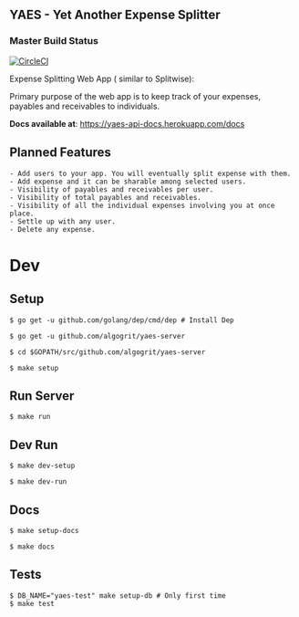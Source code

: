 YAES - Yet Another Expense Splitter
-----------------------------------

### Master Build Status
[![CircleCI](https://circleci.com/gh/algogrit/yaes-server/tree/master.svg?style=svg)](https://circleci.com/gh/algogrit/yaes-server/tree/master)

Expense Splitting Web App ( similar to Splitwise):

Primary purpose of the web app is to keep track of your expenses, payables and receivables to individuals.

**Docs available at**: https://yaes-api-docs.herokuapp.com/docs

## Planned Features

    - Add users to your app. You will eventually split expense with them.
    - Add expense and it can be sharable among selected users.
    - Visibility of payables and receivables per user.
    - Visibility of total payables and receivables.
    - Visibility of all the individual expenses involving you at once place.
    - Settle up with any user.
    - Delete any expense.

# Dev

  ## Setup

    $ go get -u github.com/golang/dep/cmd/dep # Install Dep

    $ go get -u github.com/algogrit/yaes-server

    $ cd $GOPATH/src/github.com/algogrit/yaes-server

    $ make setup

  ## Run Server

    $ make run

  ## Dev Run

    $ make dev-setup

    $ make dev-run

  ## Docs

    $ make setup-docs

    $ make docs

  ## Tests

    $ DB_NAME="yaes-test" make setup-db # Only first time
    $ make test
